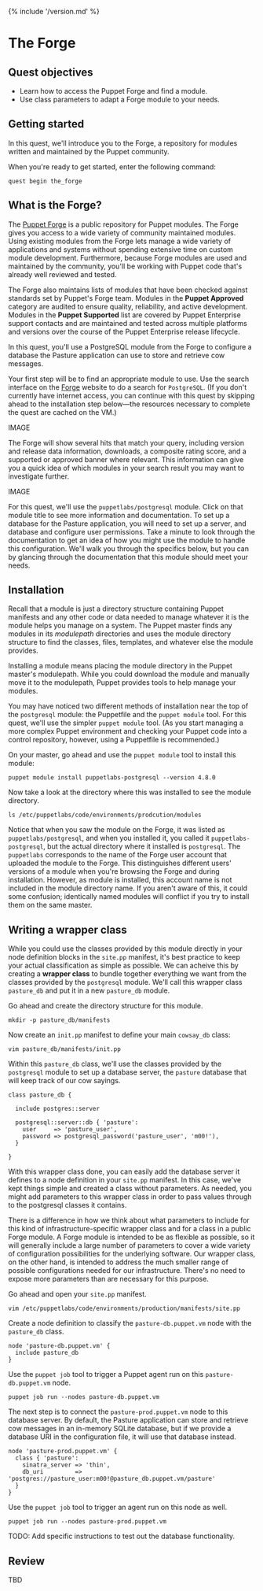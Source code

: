 {% include '/version.md' %}

# The Forge

## Quest objectives

- Learn how to access the Puppet Forge and find a module.
- Use class parameters to adapt a Forge module to your needs.

## Getting started

In this quest, we'll introduce you to the Forge, a repository for modules
written and maintained by the Puppet community.

When you're ready to get started, enter the following command:

    quest begin the_forge

## What is the Forge?

The [Puppet Forge](forge.puppet.com) is a public repository for Puppet modules.
The Forge gives you access to a wide variety of community maintained modules.
Using existing modules from the Forge lets manage a wide variety of
applications and systems without spending extensive time on custom module
development. Furthermore, because Forge modules are used and maintained by the
community, you'll be working with Puppet code that's already well reviewed and
tested.

The Forge also maintains lists of modules that have been checked against
standards set by Puppet's Forge team. Modules in the **Puppet Approved**
category are audited to ensure quality, reliability, and active development.
Modules in the **Puppet Supported** list are covered by Puppet Enterprise
support contacts and are maintained and tested across multiple platforms and
versions over the course of the Puppet Enterprise release lifecycle.

In this quest, you'll use a PostgreSQL module from the Forge to configure a
database the Pasture application can use to store and retrieve cow messages.

Your first step will be to find an appropriate module to use. Use the search
interface on the [Forge](forge.puppet.com) website to do a search for
`PostgreSQL`. (If you don't currently have internet access, you can continue
with this quest by skipping ahead to the installation step below—the resources
necessary to complete the quest are cached on the VM.)

IMAGE

The Forge will show several hits that match your query, including version and
release data information, downloads, a composite rating score, and a supported
or approved banner where relevant. This information can give you a quick idea
of which modules in your search result you may want to investigate further.

IMAGE

For this quest, we'll use the `puppetlabs/postgresql` module. Click on that
module title to see more information and documentation. To set up a database
for the Pasture application, you will need to set up a server, and database and
configure user permissions. Take a minute to look through the documentation to
get an idea of how you might use the module to handle this configuration. We'll
walk you through the specifics below, but you can by glancing through the
documentation that this module should meet your needs.

## Installation

Recall that a module is just a directory structure containing Puppet manifests
and any other code or data needed to manage whatever it is the module helps
you manage on a system. The Puppet master finds any modules in its *modulepath*
directories and uses the module directory structure to find the classes, files,
templates, and whatever else the module provides.

Installing a module means placing the module directory in the Puppet master's
modulepath. While you could download the module and manually move it to the
modulepath, Puppet provides tools to help manage your modules.

You may have noticed two different methods of installation near the top of the
`postgresql` module: the Puppetfile and the `puppet module` tool. For this
quest, we'll use the simpler `puppet module` tool. (As you start managing a
more complex Puppet environment and checking your Puppet code into a control
repository, however, using a Puppetfile is recommended.)

On your master, go ahead and use the `puppet module` tool to install this
module:

    puppet module install puppetlabs-postgresql --version 4.8.0

Now take a look at the directory where this was installed to see the module
directory.

    ls /etc/puppetlabs/code/environments/prodcution/modules

Notice that when you saw the module on the Forge, it was listed as
`puppetlabs/postgresql`, and when you installed it, you called it
`puppetlabs-postgresql`, but the actual directory where it installed is
`postgresql`. The `puppetlabs` corresponds to the name of the Forge user
account that uploaded the module to the Forge. This distinguishes different
users' versions of a module when you're browsing the Forge and during
installation. However, as module is installed, this account name is not
included in the module directory name. If you aren't aware of this, it could
some confusion; identically named modules will conflict if you try to install
them on the same master.

## Writing a wrapper class

While you could use the classes provided by this module directly in your node
definition blocks in the `site.pp` manifest, it's best practice to keep your
actual classification as simple as possible. We can acheive this by creating a
**wrapper class** to bundle together everything we want from the classes
provided by the `postgresql` module. We'll call this wrapper class `pasture_db`
and put it in a new `pasture_db` module.

Go ahead and create the directory structure for this module.

    mkdir -p pasture_db/manifests

Now create an `init.pp` manifest to define your main `cowsay_db` class:

    vim pasture_db/manifests/init.pp

Within this `pasture_db` class, we'll use the classes provided by the
`postgresql` module to set up a database server, the `pasture` database that
will keep track of our cow sayings.

```puppet
class pasture_db {

  include postgres::server

  postgresql::server::db { 'pasture':
    user     => 'pasture_user',
    password => postgresql_password('pasture_user', 'm00!'),
  }

}
```

With this wrapper class done, you can easily add the database server it defines
to a node definition in your `site.pp` manifest. In this case, we've kept
things simple and created a class without parameters. As needed, you might add
parameters to this wrapper class in order to pass values through to the
postgresql classes it contains.

There is a difference in how we think about what parameters to include for this
kind of infrastructure-specific wrapper class and for a class in a public Forge
module. A Forge module is intended to be as flexible as possible, so it will
generally include a large number of parameters to cover a wide variety of
configuration possibilities for the underlying software. Our wrapper class, on
the other hand, is intended to address the much smaller range of possible
configurations needed for our infrastructure. There's no need to expose more
parameters than are necessary for this purpose.

Go ahead and open your `site.pp` manifest.

    vim /etc/puppetlabs/code/environments/production/manifests/site.pp

Create a node definition to classify the `pasture-db.puppet.vm` node with
the `pasture_db` class.

```puppet
node 'pasture-db.puppet.vm' {
  include pasture_db
}
```

Use the `puppet job` tool to trigger a Puppet agent run on this
`pasture-db.puppet.vm` node.

    puppet job run --nodes pasture-db.puppet.vm

The next step is to connect the `pasture-prod.puppet.vm` node to this database
server.  By default, the Pasture application can store and retrieve cow
messages in an in-memory SQLite database, but if we provide a database URI in
the configuration file, it will use that database instead.

```puppet
node 'pasture-prod.puppet.vm' {
  class { 'pasture':
    sinatra_server => 'thin',
    db_uri         => 'postgres://pasture_user:m00!@pasture_db.puppet.vm/pasture'
  }
}
```

Use the `puppet job` tool to trigger an agent run on this node as well.

    puppet job run --nodes pasture-prod.puppet.vm

TODO: Add specific instructions to test out the database functionality.

## Review

TBD
